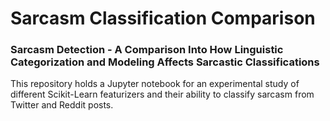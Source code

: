 # Sarcasm Classification Comparison
### Sarcasm Detection - A Comparison Into How Linguistic Categorization and Modeling Affects Sarcastic Classifications
This repository holds a Jupyter notebook for an experimental study of different Scikit-Learn featurizers and their ability to classify sarcasm from Twitter and Reddit posts.
